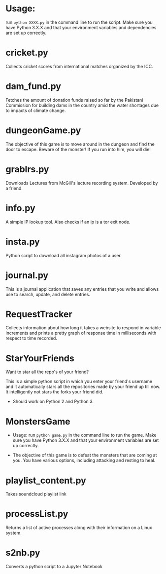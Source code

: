 Usage: 
========================
run `python XXXX.py` in the command line to run the script. Make sure you have Python 3.X.X and that your environment variables and dependencies are set up correctly.

cricket.py
==============

Collects cricket scores from international matches organized by the ICC. 

dam_fund.py
==============

Fetches the amount of donation funds raised so far by the Pakistani Commission for building dams in the country amid the water shortages due to impacts of climate change.

dungeonGame.py
==============

The objective of this game is to move around in the dungeon and find the door to escape. Beware of the monster! If you run into him, you will die!

grablrs.py
==============

Downloads Lectures from McGill's lecture recording system. Developed by a friend.

info.py
==============

A simple IP lookup tool. Also checks if an ip is a tor exit node.

insta.py
==============

Python script to download all instagram photos of a user.

journal.py
==============
This is a journal application that saves any entries that you write and allows use to search, update, and delete entries.


RequestTracker
==============

Collects information about how long it takes a website to respond in variable increments and prints a pretty graph of response time in milliseconds with respect to time recorded.

StarYourFriends
==============

Want to star all the repo's of your friend?

This is a simple python script in which you enter your friend's username and it automatically stars all the repositories made by your friend up till now. It intelligently not stars the forks your friend did.

- Should work on Python 2 and Python 3.

MonstersGame
==============

- Usage: run `python game.py` in the command line to run the game. Make sure you have Python 3.X.X and that your environment variables are set up correctly.

- The objective of this game is to defeat the monsters that are coming at you. You have various options, including attacking and resting to heal.

playlist_content.py
==============

Takes soundcloud playlist link 

processList.py
==============

Returns a list of active processes along with their information on a Linux system.

s2nb.py
==============

Converts a python script to a Jupyter Notebook


